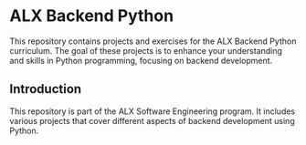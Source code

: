 # ALX Backend Python

This repository contains projects and exercises for the ALX Backend Python curriculum. The goal of these projects is to enhance your understanding and skills in Python programming, focusing on backend development.

## Introduction

This repository is part of the ALX Software Engineering program. It includes various projects that cover different aspects of backend development using Python.

